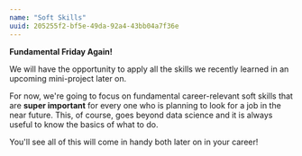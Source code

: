 ```yaml
---
name: "Soft Skills"
uuid: 205255f2-bf5e-49da-92a4-43bb04a7f36e
---
```


**Fundamental Friday Again!**

We will have the opportunity to apply all the skills we recently learned in an upcoming mini-project later on.

For now, we're going to focus on fundamental career-relevant soft skills that are **super important** for every one who is planning to look for a job in the near future. This, of course, goes beyond data science and it is always useful to know the basics of what to do.

You'll see all of this will come in handy both later on in your career!



<!-- 
This skill is **super important** for every good data scientist. We often have to communicate complex topics and results to people who are not too familiar with the methods and algorithms that we use but they need to trust the results because they are the base for taking important decisions. Therefore, we must know how to present our work. This, of course, goes beyond data science and it is always useful to know the basics of public speaking.

We have the opportunity to speak about our results during mini-projects and mid-term projects, and now we're going to bring in some theory and a bit more practice.

You'll see all of this will come in handy both in this course and later on in your career!


-->
